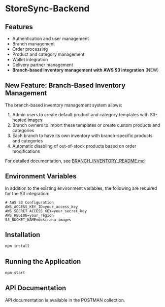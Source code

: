 # StoreSync-Backend

## Features

- Authentication and user management
- Branch management
- Order processing
- Product and category management
- Wallet integration
- Delivery partner management
- **Branch-based inventory management with AWS S3 integration** (NEW)

## New Feature: Branch-Based Inventory Management

The branch-based inventory management system allows:

1. Admin users to create default product and category templates with S3-hosted images
2. Branch owners to import these templates or create custom products and categories
3. Each branch to have its own inventory with branch-specific products and categories
4. Automatic disabling of out-of-stock products based on order modifications

For detailed documentation, see [BRANCH_INVENTORY_README.md](./BRANCH_INVENTORY_README.md)

## Environment Variables

In addition to the existing environment variables, the following are required for the S3 integration:

```
# AWS S3 Configuration
AWS_ACCESS_KEY_ID=your_access_key
AWS_SECRET_ACCESS_KEY=your_secret_key
AWS_REGION=your_region
S3_BUCKET_NAME=dokirana-images
```

## Installation

```bash
npm install
```

## Running the Application

```bash
npm start
```

## API Documentation

API documentation is available in the POSTMAN collection.
